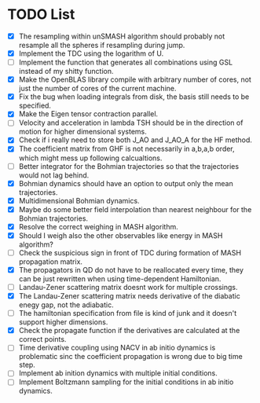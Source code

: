 # TODO List

- [x] The resampling within unSMASH algorithm should probably not resample all the spheres if resampling during jump.
- [x] Implement the TDC using the logarithm of U.
- [ ] Implement the function that generates all combinations using GSL instead of my shitty function.
- [x] Make the OpenBLAS library compile with arbitrary number of cores, not just the number of cores of the current machine.
- [x] Fix the bug when loading integrals from disk, the basis still needs to be specified.
- [x] Make the Eigen tensor contraction parallel.
- [ ] Velocity and acceleration in lambda TSH should be in the direction of motion for higher dimensional systems.
- [x] Check if i really need to store both J_AO and J_AO_A for the HF method.
- [x] The coefficient matrix from GHF is not necessarily in a,b,a,b order, which might mess up following calcualtions.
- [ ] Better integrator for the Bohmian trajectories so that the trajectories would not lag behind.
- [x] Bohmian dynamics should have an option to output only the mean trajectories.
- [x] Multidimensional Bohmian dynamics.
- [x] Maybe do some better field interpolation than nearest neighbour for the Bohmian trajectories.
- [x] Resolve the correct weighing in MASH algorithm.
- [x] Should I weigh also the other observables like energy in MASH algorithm?
- [ ] Check the suspicious sign in front of TDC during formation of MASH propagation matrix.
- [x] The propagators in QD do not have to be reallocated every time, they can be just rewritten when using time-dependent Hamiltonian.
- [ ] Landau-Zener scattering matrix doesnt work for multiple crossings.
- [x] The Landau-Zener scattering matrix needs derivative of the diabatic enegy gap, not the adiabatic.
- [ ] The hamiltonian specification from file is kind of junk and it doesn't support higher dimensions.
- [x] Check the propagate function if the derivatives are calculated at the correct points.
- [ ] Time derivative coupling using NACV in ab initio dynamics is problematic sinc the coefficient propagation is wrong due to big time step.
- [ ] Implement ab inition dynamics with multiple initial conditions.
- [ ] Implement Boltzmann sampling for the initial conditions in ab initio dynamics.
